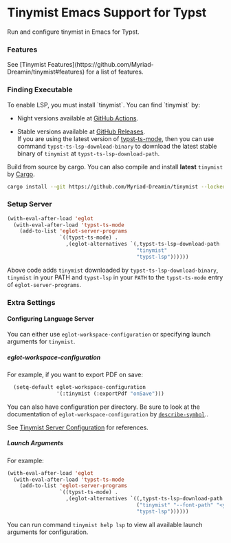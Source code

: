 <!-- This file is generated by scripts/link-docs.mjs from docs/tinymist/frontend/emacs.typ. Do not edit manually. -->
# Tinymist Emacs Support for Typst

Run and configure tinymist in Emacs for Typst.

### Features

<div></div>See [Tinymist Features](https://github.com/Myriad-Dreamin/tinymist#features) for a list of features.

### Finding Executable

<div></div>To enable LSP, you must install `tinymist`. You can find `tinymist` by:

- Night versions available at [GitHub Actions](https://github.com/Myriad-Dreamin/tinymist/actions).

- Stable versions available at [GitHub Releases](https://github.com/Myriad-Dreamin/tinymist/releases).<br />If you are using the latest version of [typst-ts-mode](https://codeberg.org/meow_king/typst-ts-mode), then you can use command `typst-ts-lsp-download-binary` to download the latest stable binary of `tinymist` at `typst-ts-lsp-download-path`.

Build from source by cargo. You can also compile and install **latest** `tinymist` by [Cargo](https://www.rust-lang.org/tools/install).

```bash
cargo install --git https://github.com/Myriad-Dreamin/tinymist --locked tinymist
```


### Setup Server

<div></div>

```el
(with-eval-after-load 'eglot
  (with-eval-after-load 'typst-ts-mode
    (add-to-list 'eglot-server-programs
                 `((typst-ts-mode) .
                   ,(eglot-alternatives `(,typst-ts-lsp-download-path
                                          "tinymist"
                                          "typst-lsp"))))))
```

Above code adds `tinymist` downloaded by `typst-ts-lsp-download-binary`, `tinymist` in your PATH and `typst-lsp` in your `PATH` to the `typst-ts-mode` entry of `eglot-server-programs`.

### Extra Settings

#### Configuring Language Server

<div></div><div></div>

You can either use `eglot-workspace-configuration` or specifying launch arguments for `tinymist`.

##### eglot-workspace-configuration

<div></div>

For example, if you want to export PDF on save:

```el
  (setq-default eglot-workspace-configuration
                '(:tinymist (:exportPdf "onSave")))
```

You can also have configuration per directory. Be sure to look at the documentation of `eglot-workspace-configuration` by [`describe-symbol`](https://www.gnu.org/software/emacs/manual/html_node/emacs/Name-Help.html)..

See [Tinymist Server Configuration](https://github.com/Myriad-Dreamin/tinymist/tree/main/editors/neovim/Configuration.md) for references.

##### Launch Arguments

<div></div>

For example:

```el
(with-eval-after-load 'eglot
  (with-eval-after-load 'typst-ts-mode
    (add-to-list 'eglot-server-programs
                 `((typst-ts-mode) .
                   ,(eglot-alternatives `((,typst-ts-lsp-download-path "--font-path" "<your-font-path>")
                                          ("tinymist" "--font-path" "<your-font-path>")
                                          "typst-lsp"))))))
```

You can run command `tinymist help lsp` to view all available launch arguments for configuration.
